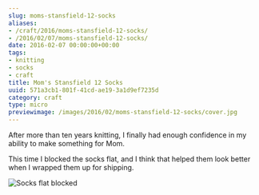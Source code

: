 ```yaml
---
slug: moms-stansfield-12-socks
aliases:
- /craft/2016/moms-stansfield-12-socks/
- /2016/02/07/moms-stansfield-12-socks/
date: 2016-02-07 00:00:00+00:00
tags:
- knitting
- socks
- craft
title: Mom's Stansfield 12 Socks
uuid: 571a3cb1-801f-41cd-ae19-3a1d9ef7235d
category: craft
type: micro
previewimage: /images/2016/02/moms-stansfield-12-socks/cover.jpg
---
```

After more than ten years knitting, I finally had enough confidence in
my ability to make something for Mom.

This time I blocked the socks flat, and I think that helped them look
better when I wrapped them up for shipping.

![Socks flat blocked](moms-stansfield-socks-flat.jpg)